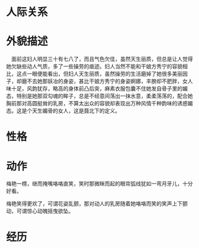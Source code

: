 
# 人际关系

# 外貌描述
　面前这妇人明显三十有七八了，而且气色欠佳，虽然天生丽质，但总是让人觉得她欠缺些动人气质，多了一些操劳的痕迹。妇人当然不能和干娘方秀宁的容貌相比，这点一眼便能看出，但妇人天生丽质，虽然操劳的生活磨掉了她很多美丽因子，却磨不去她那妖冶的身姿，甚比干娘方秀宁的身姿婀娜，丰腴却不肥胖，女人味十足，风韵犹存，略高的身体前凸后突，麻素衣服包囊不住她发自骨子里的媚态，特别是她那双勾魂的眸子，总是不经意间荡出一抹水意，柔柔荡荡的，配合她胸前那对高圆挺耸的乳房，不算太出众的容貌却表现出万种风情千种韵味的诱惑媚态。这是个天生媚骨的女人，这是聂北下的定义。
　

# 性格

# 动作
梅艳一楞，继而掩嘴咯咯直笑，笑时那微眯而起的眼帘弧线犹如一弯月牙儿，十分好看。

梅艳笑得更欢了，可谓花姿乱颤，那对动人的乳房随着她咯咯而笑的笑声上下颤动，可谓惊心动魄摇曳欲坠。

# 经历